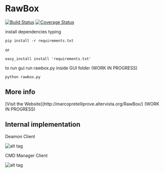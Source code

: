 RawBox
==================

[![Build Status](https://api.travis-ci.org/corso-python-prato/share-system-team1.svg)](https://travis-ci.org/corso-python-prato/share-system-team1)
[![Coverage Status](https://img.shields.io/coveralls/corso-python-prato/share-system-team1.svg)](https://coveralls.io/r/corso-python-prato/share-system-team1)

install dependencies typing

    pip install -r requirements.txt

or

    easy_install install 'requirements.txt'

to run gui run rawbox.py inside GUI folder (WORK IN PROGRESS)

    python rawbox.py

<h2>More info</h2>    
[Visit the Website](http://marcopretelliprove.altervista.org/RawBox/) (WORK IN PROGRESS)

<h2>Internal implementation</h2>
Deamon Client
    
![alt tag](http://marcopretelliprove.altervista.org/img/daemonscheme.png)

CMD Manager Client

![alt tag](http://marcopretelliprove.altervista.org/img/cmdmanager.png)
